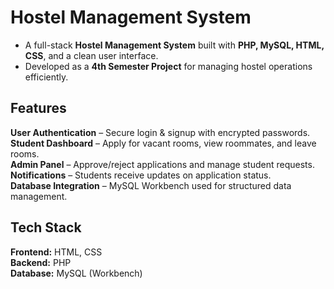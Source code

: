 #  Hostel Management System  

- A full-stack **Hostel Management System** built with **PHP, MySQL, HTML, CSS**, and a clean user interface.  
- Developed as a **4th Semester Project** for managing hostel operations efficiently.  


## Features  
 **User Authentication** – Secure login & signup with encrypted passwords.  
 **Student Dashboard** – Apply for vacant rooms, view roommates, and leave rooms.  
 **Admin Panel** – Approve/reject applications and manage student requests.  
 **Notifications** – Students receive updates on application status.  
 **Database Integration** – MySQL Workbench used for structured data management.  


##  Tech Stack  
 **Frontend:** HTML, CSS  
 **Backend:** PHP  
 **Database:** MySQL (Workbench)  


